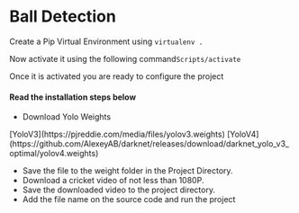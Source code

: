 <h1>Ball Detection</h1>

Create a Pip Virtual Environment using <code>virtualenv .</code>

Now activate it using the following command<code>Scripts/activate</code>

Once it is activated you are ready to configure the project

<h4>Read the installation steps below</h4>

<ul>
  <li>Download Yolo Weights</li>
</ul>
[YoloV3](https://pjreddie.com/media/files/yolov3.weights)
 [YoloV4](https://github.com/AlexeyAB/darknet/releases/download/darknet_yolo_v3_optimal/yolov4.weights)
 
 <ul>

  <li>Save the file to the weight folder in the Project Directory.</li>
  
<li>Download a cricket video of not less than 1080P.</li>
  
  <li>Save the downloaded video to the project directory.</li>
  
  <li>Add the file name on the source code and run the project</li>
  
</ul>
